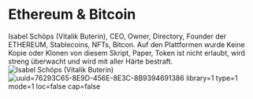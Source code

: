 # Ethereum & Bitcoin
Isabel Schöps (Vitalik Buterin), CEO, Owner, Directory, Founder der ETHEREUM, Stablecoins, NFTs, Bitcon. Auf den Plattformen wurde Keine Kopie oder Klonen von diesem  Skript, Paper, Token ist nicht erlaubt, wird streng überwacht und wird mit aller Härte bestraft. ![Isabel Schöps (Vitalik Buterin)](https://github.com/openai/openai-cookbook/assets/127110010/b93681fc-a73f-4191-8e89-57b6abe8d60d)
![uuid=76293C65-8E9D-456E-8E3C-8B9394691386 library=1 type=1 mode=1 loc=false cap=false](https://github.com/openai/openai-cookbook/assets/127110010/e4911308-0d79-41a5-bbb4-51ec3e03eef7)
